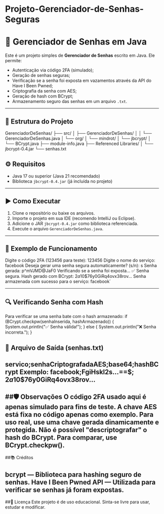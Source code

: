 # Projeto-Gerenciador-de-Senhas-Seguras

# 🔐 Gerenciador de Senhas em Java

Este é um projeto simples de **Gerenciador de Senhas** escrito em Java. Ele permite:

- Autenticação via código 2FA (simulado);
- Geração de senhas seguras;
- Verificação se a senha foi exposta em vazamentos através da API do Have I Been Pwned;
- Criptografia da senha com AES;
- Geração de hash com BCrypt;
- Armazenamento seguro das senhas em um arquivo `.txt`.

---

## 📂 Estrutura do Projeto

GerenciadorDeSenhas/
├── src/
│ ├── GerenciadorDeSenhas/
│ │ └── GerenciadorDeSenhas.java
│ └── org/
│ └── mindrot/
│ └── jbcrypt/
│ └── BCrypt.java
├── module-info.java
├── Referenced Libraries/
│ └── jbcrypt-0.4.jar
└── senhas.txt

## ⚙️ Requisitos

- Java 17 ou superior (Java 21 recomendado)
- Biblioteca `jbcrypt-0.4.jar` (já incluída no projeto)

---

## ▶️ Como Executar

1. Clone o repositório ou baixe os arquivos.
2. Importe o projeto em sua IDE (recomendo IntelliJ ou Eclipse).
3. Adicione o JAR `jbcrypt-0.4.jar` como biblioteca referenciada.
4. Execute o arquivo `GerenciadorDeSenhas.java`.

---

## 🔑 Exemplo de Funcionamento

Digite o código 2FA (123456 para teste): 123456
Digite o nome do serviço: facebook
Deseja gerar uma senha segura automaticamente? (s/n): s
Senha gerada: p^mVJMD@JaF0
Verificando se a senha foi exposta...
✅ Senha segura.
Hash gerado com BCrypt: $2a$10$76y0GiRq4ovx38rov...
Senha armazenada com sucesso para o serviço: facebook`

---

##  🔍 Verificando Senha com Hash
Para verificar se uma senha bate com o hash armazenado:
if (BCrypt.checkpw(senhaInserida, hashArmazenado)) {
    System.out.println("✅ Senha válida!");
} else {
    System.out.println("❌ Senha incorreta.");
}

## 📁 Arquivo de Saída (senhas.txt)
servico;senhaCriptografadaAES;base64;hashBCrypt
Exemplo:
facebook;FgiHskl2s...==$; $2a$10$76y0GiRq4ovx38rov...
---

##🛡️ Observações
O código 2FA usado aqui é apenas simulado para fins de teste.
A chave AES está fixa no código apenas como exemplo. Para uso real, use uma chave gerada dinamicamente e protegida.
Não é possível "descriptografar" o hash do BCrypt. Para comparar, use BCrypt.checkpw().
---

##📚 Créditos

bcrypt — Biblioteca para hashing seguro de senhas.
Have I Been Pwned API — Utilizada para verificar se senhas já foram expostas.
---

##📜 Licença
Este projeto é de uso educacional. Sinta-se livre para usar, estudar e modificar.
